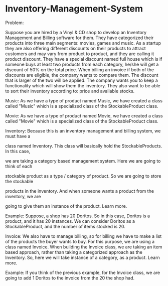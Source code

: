 # Inventory-Management-System

Problem:

Suppose you are hired by a Vinyl & CD shop to develop an Inventory Management and Billing software for them. They have categorized their products into three main segments: movies, games and music. As a startup they are also offering different discounts on their products to attract customers and may vary from product to product, and they are calling it product discount. They have a special discount named full house which is if someone buys at least two products from each category, he/she will get a discount of 50% on the total price. When billing an invoice if both of the discounts are eligible, the company wants to compare them. The discount that is larger of the two will be applied. The company wants you to keep a functionality which will show them the inventory. They also want to be able to sort their inventory according to: price and available stocks.

Music: As we have a type of product named Music, we have created a class called "Music" which is a specialized class of the StockableProduct class.

Movie: As we have a type of product named Movie, we have created a class called "Movie" which is a specialized class of the StockableProduct class.

Inventory: Because this is an inventory management and billing system, we must have a

class named Inventory. This class will basically hold the StockableProducts. In this case,

we are taking a category based management system. Here we are going to think of each

stockable product as a type / category of product. So we are going to store the stockable

products in the inventory. And when someone wants a product from the inventory, we are

going to give them an instance of the product. Learn more.

Example: Suppose, a shop has 20 Doritos. So in this case, Doritos is a product, and it has 20 instances. We can consider Doritos as a StockableProduct, and the number of items stocked is 20.

Invoice: We also have to manage billing, so for billing we have to make a list of the products the buyer wants to buy. For this purpose, we are using a class named Invoice. When building the Invoice class, we are taking an item based approach, rather than taking a categorized approach as the Inventory. So, here we will take instance of a category, as a product. Learn more.

Example: If you think of the previous example, for the Invoice class, we are going to add 1 Doritos to the invoice from the 20 the shop had.
